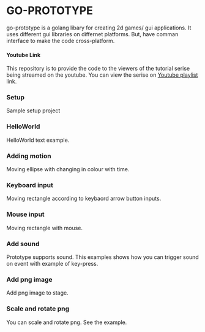# GO-PROTOTYPE
go-prototype is a golang libary for creating 2d games/ gui applications. It uses different gui libraries on differnet platforms. But, have comman interface to make the code cross-platform.

#### Youtube Link
This repository is to provide the code to the viewers of the tutorial serise being streamed on the youtube. You can view the serise on [Youtube playlist](https://www.youtube.com/watch?v=BL-jOVTm48g&list=PLub5C2vM5SjJIF0f561mAON7nFG2nKHD9) link.

### Setup 
Sample setup project 

### HelloWorld
HelloWorld text example.

### Adding motion
Moving ellipse with changing in colour with time.

### Keyboard input
Moving rectangle according to keybaord arrow button inputs.

### Mouse input
Moving rectangle with mouse.

### Add sound
Prototype supports sound. This examples shows how you can trigger sound on event with example of key-press.

### Add png image
Add png image to stage.

### Scale and rotate png
You can scale and rotate png. See the example.